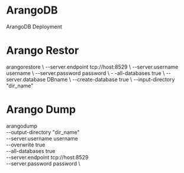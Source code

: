 # ArangoDB
ArangoDB Deployment
# Arango Restor 
arangorestore \ 
--server.endpoint tcp://host:8529 \ 
--server.username username \ 
--server.password password \ -
-all-databases true \ 
--server.database DBname \ 
--create-database true \ 
--input-directory "dir_name"
# Arango Dump
arangodump \
--output-directory "dir_name" \
--server.username username \
--overwrite true \
--all-databases true \
--server.endpoint tcp://host:8529 \
--server.password password \


